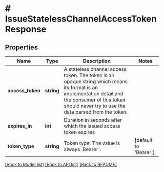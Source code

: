 # # IssueStatelessChannelAccessTokenResponse

## Properties

Name | Type | Description | Notes
------------ | ------------- | ------------- | -------------
**access_token** | **string** | A stateless channel access token. The token is an opaque string which means its format is an implementation detail and the consumer of this token should never try to use the data parsed from the token. |
**expires_in** | **int** | Duration in seconds after which the issued access token expires |
**token_type** | **string** | Token type. The value is always &#x60;Bearer&#x60;. | [default to 'Bearer']

[[Back to Model list]](../../README.md#models) [[Back to API list]](../../README.md#endpoints) [[Back to README]](../../README.md)
